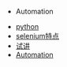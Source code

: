 
* Automation

- [python](document/python与java的比对.md  "python")
- [selenium特点](document/selenium特点.md  "selenium特点")
- [试讲](document/试讲.pptx  "试讲")
- [Automation](document/python_selenium2.md  "Auto") 
